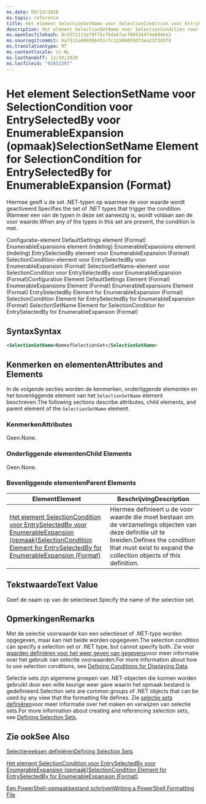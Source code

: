 ```yaml
---
ms.date: 09/13/2016
ms.topic: reference
title: Het element SelectionSetName voor SelectionCondition voor EntrySelectedBy voor EnumerableExpansion (opmaak)
description: Het element SelectionSetName voor SelectionCondition voor EntrySelectedBy voor EnumerableExpansion (opmaak)
ms.openlocfilehash: 0c9372113a79f75cfbda67acf869164fde894ee3
ms.sourcegitcommit: ba7315a496986451cfc1296b659d73ea2373d3f0
ms.translationtype: MT
ms.contentlocale: nl-NL
ms.lasthandoff: 12/10/2020
ms.locfileid: "92651597"
---
```

# <a name="selectionsetname-element-for-selectioncondition-for-entryselectedby-for-enumerableexpansion-format"></a><span data-ttu-id="2b842-103">Het element SelectionSetName voor SelectionCondition voor EntrySelectedBy voor EnumerableExpansion (opmaak)</span><span class="sxs-lookup"><span data-stu-id="2b842-103">SelectionSetName Element for SelectionCondition for EntrySelectedBy for EnumerableExpansion (Format)</span></span>

<span data-ttu-id="2b842-104">Hiermee geeft u de set .NET-typen op waarmee de voor waarde wordt geactiveerd.</span><span class="sxs-lookup"><span data-stu-id="2b842-104">Specifies the set of .NET types that trigger the condition.</span></span> <span data-ttu-id="2b842-105">Wanneer een van de typen in deze set aanwezig is, wordt voldaan aan de voor waarde.</span><span class="sxs-lookup"><span data-stu-id="2b842-105">When any of the types in this set are present, the condition is met.</span></span>

<span data-ttu-id="2b842-106">Configuratie-element DefaultSettings element (Format) EnumerableExpansions element (indeling) EnumerableExpansions element (indeling) EntrySelectedBy element voor EnumerableExpansion (Format) SelectionCondition-element voor EntrySelectedBy voor EnumerableExpansion (Format) SelectionSetName-element voor SelectionCondition voor EntrySelectedBy voor EnumerableExpansion (Format)</span><span class="sxs-lookup"><span data-stu-id="2b842-106">Configuration Element DefaultSettings Element (Format) EnumerableExpansions Element (Format) EnumerableExpansions Element (Format) EntrySelectedBy Element for EnumerableExpansion (Format) SelectionCondition Element for EntrySelectedBy for EnumerableExpansion (Format) SelectionSetName Element for SelectionCondition for EntrySelectedBy for EnumerableExpansion (Format)</span></span>

## <a name="syntax"></a><span data-ttu-id="2b842-107">Syntax</span><span class="sxs-lookup"><span data-stu-id="2b842-107">Syntax</span></span>

```xml
<SelectionSetName>NameofSelectionSet</SelectionSetName>
```

## <a name="attributes-and-elements"></a><span data-ttu-id="2b842-108">Kenmerken en elementen</span><span class="sxs-lookup"><span data-stu-id="2b842-108">Attributes and Elements</span></span>

<span data-ttu-id="2b842-109">In de volgende secties worden de kenmerken, onderliggende elementen en het bovenliggende element van het `SelectionSetName` element beschreven.</span><span class="sxs-lookup"><span data-stu-id="2b842-109">The following sections describe attributes, child elements, and parent element of the `SelectionSetName` element.</span></span>

### <a name="attributes"></a><span data-ttu-id="2b842-110">Kenmerken</span><span class="sxs-lookup"><span data-stu-id="2b842-110">Attributes</span></span>

<span data-ttu-id="2b842-111">Geen.</span><span class="sxs-lookup"><span data-stu-id="2b842-111">None.</span></span>

### <a name="child-elements"></a><span data-ttu-id="2b842-112">Onderliggende elementen</span><span class="sxs-lookup"><span data-stu-id="2b842-112">Child Elements</span></span>

<span data-ttu-id="2b842-113">Geen.</span><span class="sxs-lookup"><span data-stu-id="2b842-113">None.</span></span>

### <a name="parent-elements"></a><span data-ttu-id="2b842-114">Bovenliggende elementen</span><span class="sxs-lookup"><span data-stu-id="2b842-114">Parent Elements</span></span>

|<span data-ttu-id="2b842-115">Element</span><span class="sxs-lookup"><span data-stu-id="2b842-115">Element</span></span>|<span data-ttu-id="2b842-116">Beschrijving</span><span class="sxs-lookup"><span data-stu-id="2b842-116">Description</span></span>|
|-------------|-----------------|
|[<span data-ttu-id="2b842-117">Het element SelectionCondition voor EntrySelectedBy voor EnumerableExpansion (opmaak)</span><span class="sxs-lookup"><span data-stu-id="2b842-117">SelectionCondition Element for EntrySelectedBy for EnumerableExpansion (Format)</span></span>](./selectioncondition-element-for-entryselectedby-for-enumerableexpansion-format.md)|<span data-ttu-id="2b842-118">Hiermee definieert u de voor waarde die moet bestaan om de verzamelings objecten van deze definitie uit te breiden.</span><span class="sxs-lookup"><span data-stu-id="2b842-118">Defines the condition that must exist to expand the collection objects of this definition.</span></span>|

## <a name="text-value"></a><span data-ttu-id="2b842-119">Tekstwaarde</span><span class="sxs-lookup"><span data-stu-id="2b842-119">Text Value</span></span>

<span data-ttu-id="2b842-120">Geef de naam op van de selectieset.</span><span class="sxs-lookup"><span data-stu-id="2b842-120">Specify the name of the selection set.</span></span>

## <a name="remarks"></a><span data-ttu-id="2b842-121">Opmerkingen</span><span class="sxs-lookup"><span data-stu-id="2b842-121">Remarks</span></span>

<span data-ttu-id="2b842-122">Met de selectie voorwaarde kan een selectieset of .NET-type worden opgegeven, maar kan niet beide worden opgegeven.</span><span class="sxs-lookup"><span data-stu-id="2b842-122">The selection condition can specify a selection set or .NET type, but cannot specify both.</span></span> <span data-ttu-id="2b842-123">Zie voor [waarden definiëren voor het weer geven van gegevens](./defining-conditions-for-displaying-data.md)voor meer informatie over het gebruik van selectie voorwaarden.</span><span class="sxs-lookup"><span data-stu-id="2b842-123">For more information about how to use selection conditions, see [Defining Conditions for Displaying Data](./defining-conditions-for-displaying-data.md).</span></span>

<span data-ttu-id="2b842-124">Selectie sets zijn algemene groepen van .NET-objecten die kunnen worden gebruikt door een wille keurige weer gave waarin het opmaak bestand is gedefinieerd.</span><span class="sxs-lookup"><span data-stu-id="2b842-124">Selection sets are common groups of .NET objects that can be used by any view that the formatting file defines.</span></span> <span data-ttu-id="2b842-125">Zie [selectie sets definiëren](./defining-selection-sets.md)voor meer informatie over het maken en verwijzen van selectie sets.</span><span class="sxs-lookup"><span data-stu-id="2b842-125">For more information about creating and referencing selection sets, see [Defining Selection Sets](./defining-selection-sets.md).</span></span>

## <a name="see-also"></a><span data-ttu-id="2b842-126">Zie ook</span><span class="sxs-lookup"><span data-stu-id="2b842-126">See Also</span></span>

[<span data-ttu-id="2b842-127">Selectiereeksen definiëren</span><span class="sxs-lookup"><span data-stu-id="2b842-127">Defining Selection Sets</span></span>](./defining-selection-sets.md)

[<span data-ttu-id="2b842-128">Het element SelectionCondition voor EntrySelectedBy voor EnumerableExpansion (opmaak)</span><span class="sxs-lookup"><span data-stu-id="2b842-128">SelectionCondition Element for EntrySelectedBy for EnumerableExpansion (Format)</span></span>](./selectioncondition-element-for-entryselectedby-for-enumerableexpansion-format.md)

[<span data-ttu-id="2b842-129">Een PowerShell-opmaakbestand schrijven</span><span class="sxs-lookup"><span data-stu-id="2b842-129">Writing a PowerShell Formatting File</span></span>](./writing-a-powershell-formatting-file.md)
